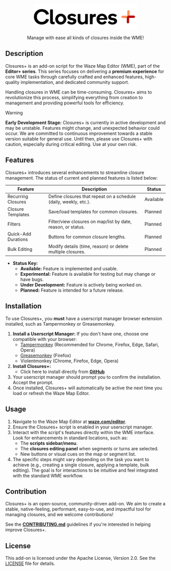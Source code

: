 <p align="center">
   <img alt="W.M.E Closures Plus Logo" src="/docs/logo.svg" height="80" />
  </picture>
</p>

<p align="center">
   Manage with ease all kinds of closures inside the WME!
</p>

## Description

Closures+ is an add-on script for the Waze Map Editor (WME), part of the **Editor+ series**. This series focuses on delivering a **premium experience** for core WME tasks through carefully crafted and enhanced features, high-quality implementation, and dedicated community support.

Handling closures in WME can be time-consuming. Closures+ aims to revolutionize this process, simplifying everything from creation to management and providing powerful tools for efficiency.

> [!WARNING]
> **Early Development Stage:** Closures+ is currently in active development and may be unstable. Features might change, and unexpected behavior could occur.
> We are committed to continuous improvement towards a stable version suitable for general use.
> Until then, please use Closures+ with caution, especially during critical editing. Use at your own risk.

## Features

Closures+ introduces several enhancements to streamline closure management. The status of current and planned features is listed below:

| Feature                     | Description                                                      | Status            |
|-----------------------------|------------------------------------------------------------------|-------------------|
| Recurring Closures          | Define closures that repeat on a schedule (daily, weekly, etc.). | Available         |
| Closure Templates           | Save/load templates for common closures.                         | Planned           |
| Filters                     | Filter/view closures on map/list by date, reason, or status.     | Planned           |
| Quick-Add Durations         | Buttons for common closure lengths.                              | Planned           |
| Bulk Editing                | Modify details (time, reason) or delete multiple closures.       | Planned           |

* **Status Key:**
    * **Available:** Feature is implemented and usable.
    * **Experimental:** Feature is available for testing but may change or have bugs.
    * **Under Development:** Feature is actively being worked on.
    * **Planned:** Feature is intended for a future release.

## Installation

To use Closures+, you **must** have a userscript manager browser extension installed, such as Tampermonkey or Greasemonkey.

1.  **Install a Userscript Manager:** If you don't have one, choose one compatible with your browser:
    * [Tampermonkey](https://www.tampermonkey.net/) (Recommended for Chrome, Firefox, Edge, Safari, Opera)
    * [Greasemonkey](https://www.greasespot.net/) (Firefox)
    * Violentmonkey (Chrome, Firefox, Edge, Opera)
2.  **Install Closures+:**
    * Click here to install directly from [**GitHub**](YOUR_GITHUB_RAW_INSTALL_LINK_HERE)
3.  Your userscript manager should prompt you to confirm the installation. Accept the prompt.
4.  Once installed, Closures+ will automatically be active the next time you load or refresh the Waze Map Editor.

## Usage

1.  Navigate to the Waze Map Editor at [**waze.com/editor**](https://www.waze.com/editor).
2.  Ensure the Closures+ script is enabled in your userscript manager.
3.  Interact with the script's features directly within the WME interface. Look for enhancements in standard locations, such as:
    * The **scripts sidebar/menu**.
    * The **closures editing panel** when segments or turns are selected.
    * New buttons or visual cues on the map or segment list.
4.  The specific steps might vary depending on the task you want to achieve (e.g., creating a single closure, applying a template, bulk editing). The goal is for interactions to be intuitive and feel integrated with the standard WME workflow.

## Contribution

Closures+ is an open-source, community-driven add-on. We aim to create a stable, native-feeling, performant, easy-to-use, and impactful tool for managing closures, and we welcome contributions!

See the [**CONTRIBUTING.md**](/CONTRIBUTING.md) guidelines if you're interested in helping improve Closures+.

## License

This add-on is licensed under the Apache License, Version 2.0. See the [LICENSE](/LICENSE) file for details.